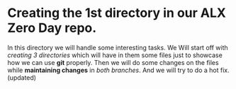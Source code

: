 # Creating the 1st directory in our ALX Zero Day repo.

In this directory we will handle some interesting tasks. 
We Will start off with *creating 3 directories* which will have in them some files just to showcase how we can use **git** properly.
Then we will do some changes on the files while **maintaining changes** in _both branches_. And we will try to do a hot fix. (updated)
